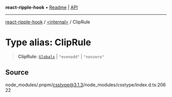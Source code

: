 **react-ripple-hook** • [Readme](../../README.md) \| [API](../../globals.md)

***

[react-ripple-hook](../../README.md) / [\<internal\>](../README.md) / ClipRule

# Type alias: ClipRule

> **ClipRule**: [`Globals`](Globals.md) \| `"evenodd"` \| `"nonzero"`

## Source

node\_modules/.pnpm/csstype@3.1.3/node\_modules/csstype/index.d.ts:20622
